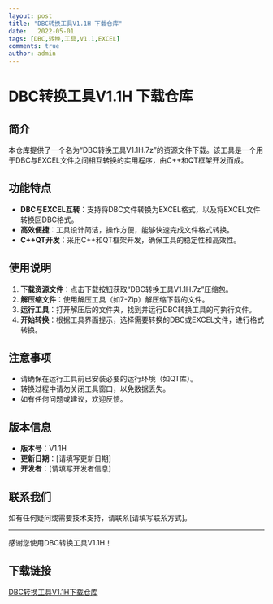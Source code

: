 ```yaml
---
layout: post
title: "DBC转换工具V1.1H 下载仓库"
date:   2022-05-01
tags: [DBC,转换,工具,V1.1,EXCEL]
comments: true
author: admin
---
```

# DBC转换工具V1.1H 下载仓库

## 简介

本仓库提供了一个名为“DBC转换工具V1.1H.7z”的资源文件下载。该工具是一个用于DBC与EXCEL文件之间相互转换的实用程序，由C++和QT框架开发而成。

## 功能特点

- **DBC与EXCEL互转**：支持将DBC文件转换为EXCEL格式，以及将EXCEL文件转换回DBC格式。
- **高效便捷**：工具设计简洁，操作方便，能够快速完成文件格式转换。
- **C++QT开发**：采用C++和QT框架开发，确保工具的稳定性和高效性。

## 使用说明

1. **下载资源文件**：点击下载按钮获取“DBC转换工具V1.1H.7z”压缩包。
2. **解压缩文件**：使用解压工具（如7-Zip）解压缩下载的文件。
3. **运行工具**：打开解压后的文件夹，找到并运行DBC转换工具的可执行文件。
4. **开始转换**：根据工具界面提示，选择需要转换的DBC或EXCEL文件，进行格式转换。

## 注意事项

- 请确保在运行工具前已安装必要的运行环境（如QT库）。
- 转换过程中请勿关闭工具窗口，以免数据丢失。
- 如有任何问题或建议，欢迎反馈。

## 版本信息

- **版本号**：V1.1H
- **更新日期**：[请填写更新日期]
- **开发者**：[请填写开发者信息]

## 联系我们

如有任何疑问或需要技术支持，请联系[请填写联系方式]。

---

感谢您使用DBC转换工具V1.1H！

## 下载链接

[DBC转换工具V1.1H下载仓库](https://pan.quark.cn/s/94af4f99bac9)